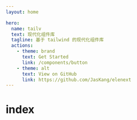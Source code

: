```yaml
---
layout: home

hero:
  name: tailv
  text: 现代化组件库
  tagline: 基于 tailwind 的现代化组件库
  actions:
    - theme: brand
      text: Get Started
      link: /components/button
    - theme: alt
      text: View on GitHub
      link: https://github.com/JasKang/elenext
---
```


# index